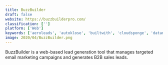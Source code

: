 ```yaml
---
title: BuzzBuilder
draft: false 
website: https://buzzbuilderpro.com/
classification: ['']
platform: ['Web']
keywords: ['aeroleads', 'autoklose', 'builtwith', 'cloudsponge', 'datanyze', 'dux_soup', 'elucify', 'findthatlead_prospector', 'growbots', 'growlabs', 'interact', 'kitedesk', 'klenty', 'lead_forensics', 'leadfuze', 'oxyleads', 'persistiq', 'prospect.io', 'skrapp.io', 'visualvisitor', 'zenreach']
image: 2020/04/BuzzBuilder.png
---
```

BuzzBuilder is a web-based lead generation tool that manages targeted email marketing campaigns and generates B2B sales leads.